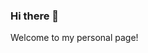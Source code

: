 ### Hi there 👋

Welcome to my personal page!

<!--
**tjeun/tjeun** is a ✨ _special_ ✨ repository because its `README.md` (this file) appears on your GitHub profile.
**Refer to https://sul-cidr.github.io/gh-pages-2021/ for the workshop slides on how to create a page using GitHub.

Here are some ideas to get you started:

- 🔭 I’m currently working on ...
- 🌱 I’m currently learning ...
- 👯 I’m looking to collaborate on ...
- 🤔 I’m looking for help with ...
- 💬 Ask me about ...
- 📫 How to reach me: ...
- 😄 Pronouns: ...
- ⚡ Fun fact: ...
-->
